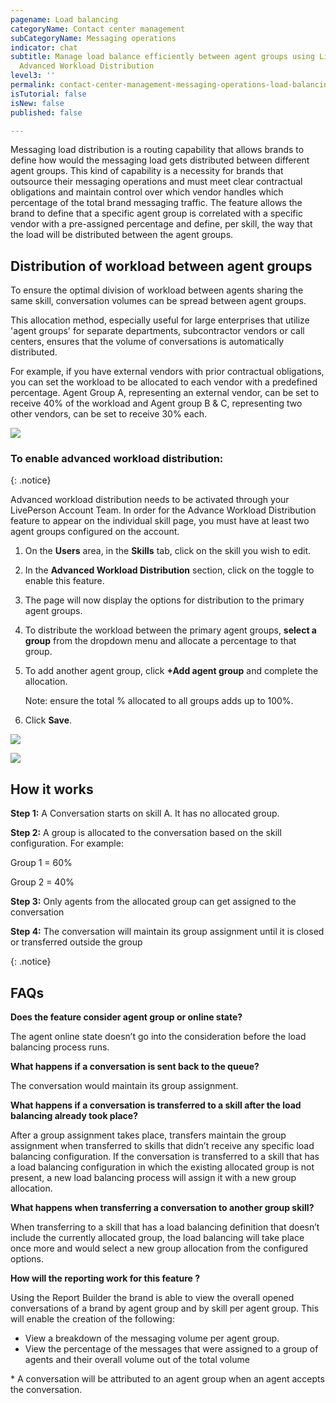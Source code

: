 ```yaml
---
pagename: Load balancing
categoryName: Contact center management
subCategoryName: Messaging operations
indicator: chat
subtitle: Manage load balance efficiently between agent groups using LivePerson's
  Advanced Workload Distribution
level3: ''
permalink: contact-center-management-messaging-operations-load-balancing.html
isTutorial: false
isNew: false
published: false

---
```

Messaging load distribution is a routing capability that allows brands to define how would the messaging load gets distributed between different agent groups. This kind of capability is a necessity for brands that outsource their messaging operations and must meet clear contractual obligations and maintain control over which vendor handles which percentage of the total brand messaging traffic. The feature allows the brand to define that a specific agent group is correlated with a specific vendor with a pre-assigned percentage and define, per skill, the way that the load will be distributed between the agent groups.

## Distribution of workload between agent groups

To ensure the optimal division of workload between agents sharing the same skill, conversation volumes can be spread between agent groups.

This allocation method, especially useful for large enterprises that utilize 'agent groups' for separate departments, subcontractor vendors or call centers, ensures that the volume of conversations is automatically distributed.

For example, if you have external vendors with prior contractual obligations, you can set the workload to be allocated to each vendor with a predefined percentage. Agent Group A, representing an external vendor, can be set to receive 40% of the workload and Agent group B & C, representing two other vendors, can be set to receive 30% each.

![](/img/load-balancing.png)

### To enable advanced workload distribution:

{: .notice}

Advanced workload distribution needs to be activated through your LivePerson Account Team. In order for the Advance Workload Distribution feature to appear on the individual skill page, you must have at least two agent groups configured on the account.

1. On the **Users** area, in the **Skills** tab, click on the skill you wish to edit.
2. In the **Advanced Workload Distribution** section, click on the toggle to enable this feature.
3. The page will now display the options for distribution to the primary agent groups.
4. To distribute the workload between the primary agent groups, **select a group** from the dropdown menu and allocate a percentage to that group.
5. To add another agent group, click **+Add agent group** and complete the allocation.

   Note: ensure the total % allocated to all groups adds up to 100%.
6. Click **Save**.

![](/img/loadbalancing2.png)

![](/img/loadbalancing3.png)

## How it works

**Step 1:** A Conversation starts on skill A. It has no allocated group.

**Step 2:** A group is allocated to the conversation based on the skill configuration. For example:

Group 1 = 60%

Group 2 = 40%

**Step 3:** Only agents from the allocated group can get assigned to the conversation

**Step 4:** The conversation will maintain its group assignment until it is closed or transferred outside the group

{: .notice}

## FAQs

**Does the feature consider agent group or online state?**

The agent online state doesn’t go into the consideration before the load balancing process runs.

**What happens if a conversation is sent back to the queue?**

The conversation would maintain its group assignment. 

**What happens if a conversation is transferred to a skill after the load balancing already took place?** 

After a group assignment takes place, transfers maintain the group assignment when transferred to skills that didn’t receive any specific load balancing configuration. If the conversation is transferred to a skill that has a load balancing configuration in which the existing allocated group is not present, a new load balancing process will assign it with a new group allocation.

**What happens when transferring a conversation to another group skill?**

When transferring to a skill that has a load balancing definition that doesn’t include the currently allocated group, the load balancing will take place once more and would select a new group allocation from the configured options.

**How will the reporting work for this feature ?**

Using the Report Builder the brand is able to view the overall opened conversations of a brand by agent group and by skill per agent group. This will enable the creation of the following:

* View a breakdown of the messaging volume per agent group.
* View the percentage of the messages that were assigned to a group of agents and their overall volume out of the total volume 

\* A conversation will be attributed to an agent group when an agent accepts the conversation.